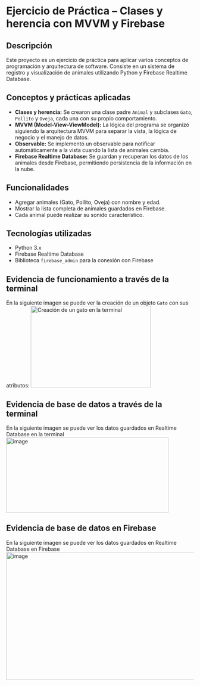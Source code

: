 # Ejercicio de Práctica – Clases y herencia con MVVM y Firebase

## Descripción
Este proyecto es un ejercicio de práctica para aplicar varios conceptos de programación y arquitectura de software. Consiste en un sistema de registro y visualización de animales utilizando Python y Firebase Realtime Database.

## Conceptos y prácticas aplicadas
- **Clases y herencia:** Se crearon una clase padre `Animal` y subclases `Gato`, `Pollito` y `Oveja`, cada una con su propio comportamiento.  
- **MVVM (Model-View-ViewModel):** La lógica del programa se organizó siguiendo la arquitectura MVVM para separar la vista, la lógica de negocio y el manejo de datos.  
- **Observable:** Se implementó un observable para notificar automáticamente a la vista cuando la lista de animales cambia.  
- **Firebase Realtime Database:** Se guardan y recuperan los datos de los animales desde Firebase, permitiendo persistencia de la información en la nube.

## Funcionalidades
- Agregar animales (Gato, Pollito, Oveja) con nombre y edad.  
- Mostrar la lista completa de animales guardados en Firebase.  
- Cada animal puede realizar su sonido característico.

## Tecnologías utilizadas
- Python 3.x  
- Firebase Realtime Database  
- Biblioteca `firebase_admin` para la conexión con Firebase  

## Evidencia de funcionamiento a través de la terminal
En la siguiente imagen se puede ver la creación de un objeto `Gato` con sus atributos:
<img width="322" height="219" alt="Creación de un gato en la terminal" src="https://github.com/user-attachments/assets/6f70953d-0e90-4bfe-ae3e-3fb41f5e4de3" />

## Evidencia de base de datos a través de la terminal
En la siguiente imagen se puede ver los datos guardados en Realtime Database en la terminal
<img width="436" height="202" alt="image" src="https://github.com/user-attachments/assets/9786d6fd-1787-4584-8068-0f3a7e91e26b" />

## Evidencia de base de datos en Firebase
En la siguiente imagen se puede ver los datos guardados en Realtime Database en Firebase 
<img width="531" height="343" alt="image" src="https://github.com/user-attachments/assets/7c4cecfd-0305-4c28-b605-36970458c12e" />




